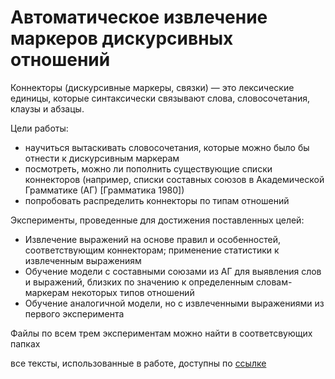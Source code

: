 # Автоматическое извлечение маркеров дискурсивных отношений

Коннекторы (дискурсивные маркеры, связки) — это лексические единицы,
которые синтаксически связывают слова, словосочетания, клаузы и абзацы.

Цели работы:

- научиться вытаскивать словосочетания, которые можно было бы отнести к дискурсивным маркерам
- посмотреть, можно ли пополнить существующие списки коннекторов (например, списки составных союзов в Академической Грамматике (АГ) [Грамматика 1980])
- попробовать распределить коннекторы по типам отношений 

Эксперименты, проведенные для достижения поставленных целей:

- Извлечение выражений на основе правил и особенностей, соответствующим коннекторам; применение статистики к извлеченным выражениям
- Обучение модели с составными союзами из АГ для выявления слов и выражений, близких по значению к определенным словам-маркерам некоторых типов отношений 
- Обучение аналогичной модели, но с извлеченными выражениями из первого эксперимента

Файлы по всем трем экспериментам можно найти в соответсвующих папках

все тексты, использованные в работе, доступны по [ссылке](https://drive.google.com/drive/folders/1XcxpK4Ud-01SILgCjlXz47h5J_xPuJ_m?usp=sharing)
